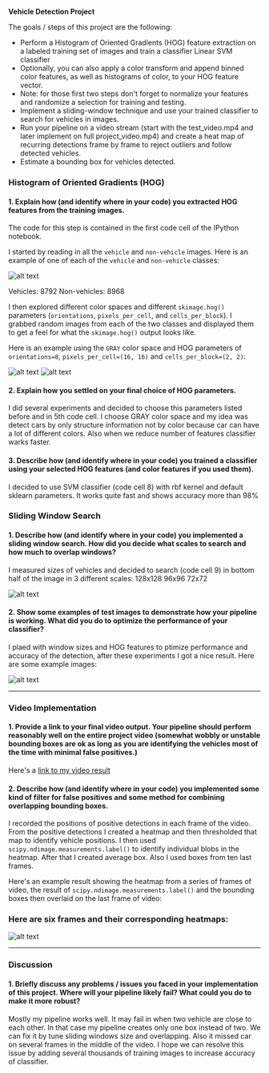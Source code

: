 **Vehicle Detection Project**

The goals / steps of this project are the following:

* Perform a Histogram of Oriented Gradients (HOG) feature extraction on a labeled training set of images and train a classifier Linear SVM classifier
* Optionally, you can also apply a color transform and append binned color features, as well as histograms of color, to your HOG feature vector. 
* Note: for those first two steps don't forget to normalize your features and randomize a selection for training and testing.
* Implement a sliding-window technique and use your trained classifier to search for vehicles in images.
* Run your pipeline on a video stream (start with the test_video.mp4 and later implement on full project_video.mp4) and create a heat map of recurring detections frame by frame to reject outliers and follow detected vehicles.
* Estimate a bounding box for vehicles detected.

[//]: # (Image References)
[image1]: ./examples/car_not_car.png
[image2]: ./examples/HOG_example1.png
[image3]: ./examples/HOG_example2.png
[image4]: ./examples/sliding_windows.png
[image5]: ./examples/results.png
[image6]: ./examples/bboxes_heat_result.png
[video1]: ./project_video_annotated.mp4


### Histogram of Oriented Gradients (HOG)

#### 1. Explain how (and identify where in your code) you extracted HOG features from the training images.

The code for this step is contained in the first code cell of the IPython notebook.  

I started by reading in all the `vehicle` and `non-vehicle` images. Here is an example of one of each of the `vehicle` and `non-vehicle` classes:

![alt text][image1]

Vehicles: 8792
Non-vehicles: 8968

I then explored different color spaces and different `skimage.hog()` parameters (`orientations`, `pixels_per_cell`, and `cells_per_block`). I grabbed random images from each of the two classes and displayed them to get a feel for what the `skimage.hog()` output looks like.

Here is an example using the `GRAY` color space and HOG parameters of `orientations=8`, `pixels_per_cell=(16, 16)` and `cells_per_block=(2, 2)`:

![alt text][image2]
![alt text][image3]

#### 2. Explain how you settled on your final choice of HOG parameters.

I did several experiments and decided to choose this parameters listed before and in 5th code cell. I choose GRAY color space and my idea was detect cars by only structure information not by color because car can have a lot of different colors. Also when we reduce number of features classifier warks faster.

#### 3. Describe how (and identify where in your code) you trained a classifier using your selected HOG features (and color features if you used them).

I decided to use SVM classifier (code cell 8) with rbf kernel and default sklearn parameters. It works quite fast and shows accuracy more than 98%

### Sliding Window Search

#### 1. Describe how (and identify where in your code) you implemented a sliding window search. How did you decide what scales to search and how much to overlap windows?

I measured sizes of vehicles and decided to search (code cell 9) in bottom half of the image in 3 different scales:
128x128
96x96
72x72

![alt text][image4]

#### 2. Show some examples of test images to demonstrate how your pipeline is working. What did you do to optimize the performance of your classifier?

I plaed with window sizes and HOG features to ptimize performance and accuracy of the detection, after these experiments I got a nice result. Here are some example images:

![alt text][image5]

---

### Video Implementation

#### 1. Provide a link to your final video output. Your pipeline should perform reasonably well on the entire project video (somewhat wobbly or unstable bounding boxes are ok as long as you are identifying the vehicles most of the time with minimal false positives.)
Here's a [link to my video result](./project_video_annotated.mp4)

#### 2. Describe how (and identify where in your code) you implemented some kind of filter for false positives and some method for combining overlapping bounding boxes.

I recorded the positions of positive detections in each frame of the video. From the positive detections I created a heatmap and then thresholded that map to identify vehicle positions.  I then used `scipy.ndimage.measurements.label()` to identify individual blobs in the heatmap. After that I created average box. Also I used boxes from ten last frames.

Here's an example result showing the heatmap from a series of frames of video, the result of `scipy.ndimage.measurements.label()` and the bounding boxes then overlaid on the last frame of video:

### Here are six frames and their corresponding heatmaps:

![alt text][image6]

---

### Discussion

#### 1. Briefly discuss any problems / issues you faced in your implementation of this project. Where will your pipeline likely fail?  What could you do to make it more robust?

Mostly my pipeline works well. It may fail in when two vehicle are close to each other. In that case my pipeline creates only one box instead of two. We can fix it by tune sliding windows size and overlapping. Also it missed car on several frames in the middle of the video. I hope we can resolve this issue by adding several thousands of training images to increase accuracy of classifier.

